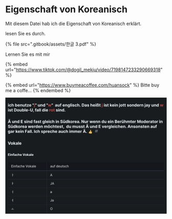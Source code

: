 # Eigenschaft von Koreanisch

Mit diesem Datei hab ich die Eigenschaft von Koreanisch erklärt.

lesen Sie es durch.

{% file src=".gitbook/assets/한글 3.pdf" %}

Lernen Sie es mit mir&#x20;

{% embed url="https://www.tiktok.com/@dogil_mekju/video/7198147233290669318" %}

{% embed url="https://www.buymeacoffee.com/huansock" %}
Bitte buy me a coffe...
{% endembed %}


![homepage](.gitbook/assets/homepage_screenshot.png "hompage")

